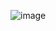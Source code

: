 ![image](https://github.com/Ulbossya/Chat_app/assets/102906052/756513ef-8984-4ab0-a427-8a9d33c55dc2)

